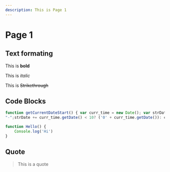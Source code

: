 ```yaml
---
description: This is Page 1
---
```


# Page 1

## Text formating

This is **bold**

This is _italic_

This is ~~Strikethrough~~



## Code Blocks

```javascript
function getCurrentDateStart() { var curr_time = new Date(); var strDate = curr_time.getFullYear() + "-"; strDate += ((curr_time.getMonth() + 1) < 10 ? ('0' + (curr_time.getMonth() + 1)) : (curr_time.getMonth() + 1))
"-";strDate += curr_time.getDate() < 10? ('0' + curr_time.getDate()): curr_time.getDate();return strDate;}
```

```javascript
function Hello() {
    Console.log('Hi')
}
```

## Quote

> This is a quote
